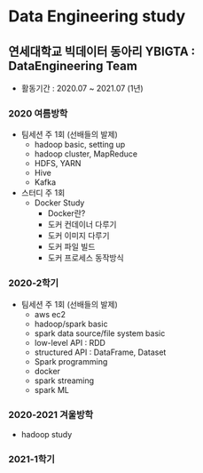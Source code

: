 # Data Engineering study

## 연세대학교 빅데이터 동아리 YBIGTA : DataEngineering Team
- 활동기간 : 2020.07 ~ 2021.07 (1년)

### 2020 여름방학 
- 팀세션 주 1회 (선배들의 발제)
    - hadoop basic, setting up
    - hadoop cluster, MapReduce
    - HDFS, YARN
    - Hive
    - Kafka
- 스터디 주 1회
    - Docker Study
        - Docker란?
        - 도커 컨데이너 다루기
        - 도커 이미지 다루기
        - 도커 파일 빌드
        - 도커 프로세스 동작방식

### 2020-2학기
- 팀세션 주 1회 (선배들의 발제)
    - aws ec2
    - hadoop/spark basic
    - spark data source/file system basic
    - low-level API : RDD
    - structured API : DataFrame, Dataset
    - Spark programming
    - docker
    - spark streaming
    - spark ML
    
### 2020-2021 겨울방학
- hadoop study

### 2021-1학기
